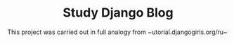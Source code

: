 # <h1 align="center">Study Django Blog</h1>

This project was carried out in full analogy from ~utorial.djangogirls.org/ru~
